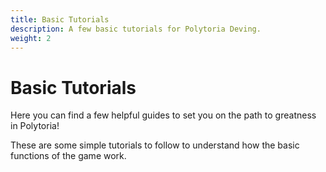 ```yaml
---
title: Basic Tutorials
description: A few basic tutorials for Polytoria Deving.
weight: 2
---
```


# Basic Tutorials

Here you can find a few helpful guides to set you on the path to greatness in Polytoria!

These are some simple tutorials to follow to understand how the basic functions of the game work.